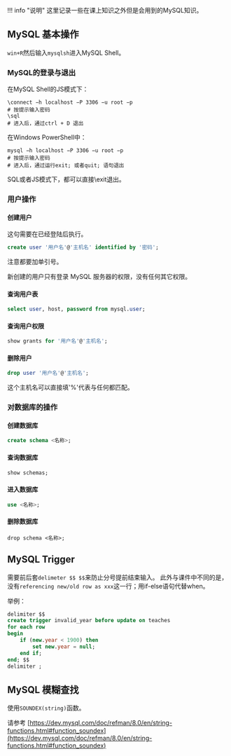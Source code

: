 !!! info "说明"
    这里记录一些在课上知识之外但是会用到的MySQL知识。


## MySQL 基本操作

`win+R`然后输入`mysqlsh`进入MySQL Shell。

### MySQL的登录与退出

在MySQL Shell的JS模式下：
```Shell
\connect −h localhost −P 3306 −u root −p
# 按提示输入密码
\sql
# 进入后，通过ctrl + D 退出
```

在Windows PowerShell中：
```Shell
mysql −h localhost −P 3306 −u root −p
# 按提示输入密码
# 进入后，通过运行exit; 或者quit; 语句退出
```

SQL或者JS模式下，都可以直接\exit退出。

### 用户操作

#### 创建用户

这句需要在已经登陆后执行。
```SQL
create user '用户名'@'主机名' identified by '密码';
```
注意都要加单引号。

新创建的用户只有登录 MySQL 服务器的权限，没有任何其它权限。

#### 查询用户表

```SQL
select user, host, password from mysql.user;
```

#### 查询用户权限

```SQL
show grants for '用户名'@'主机名';
```

#### 删除用户

```SQL
drop user '用户名'@'主机名';
```
这个主机名可以直接填'%'代表与任何都匹配。

### 对数据库的操作

#### 创建数据库

```SQL
create schema <名称>;
```

#### 查询数据库

```SQL
show schemas;
```

#### 进入数据库

```SQL
use <名称>;
```

#### 删除数据库

```
drop schema <名称>;
```

## MySQL Trigger

需要前后套`delimeter $$ $$`来防止分号提前结束输入。
此外与课件中不同的是，没有`referencing new/old row as xxx`这一行；用if-else语句代替when。

举例：

```SQL
delimiter $$
create trigger invalid_year before update on teaches
for each row
begin
    if (new.year < 1900) then
        set new.year = null;
    end if;
end; $$
delimiter ;
```

## MySQL 模糊查找

使用`SOUNDEX(string)`函数。

请参考 [https://dev.mysql.com/doc/refman/8.0/en/string-functions.html#function_soundex](https://dev.mysql.com/doc/refman/8.0/en/string-functions.html#function_soundex)

